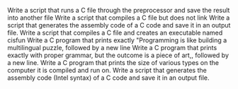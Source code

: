 Write a script that runs a C file through the preprocessor and save the result into another file
Write a script that compiles a C file but does not link
Write a script that generates the assembly code of a C code and save it in an output file.
Write a script that compiles a C file and creates an executable named cisfun
Write a C program that prints exactly "Programming is like building a multilingual puzzle, followed by a new line
Write a C program that prints exactly with proper grammar, but the outcome is a piece of art,, followed by a new line.
Write a C program that prints the size of various types on the computer it is compiled and run on.
Write a script that generates the assembly code (Intel syntax) of a C code and save it in an output file.
